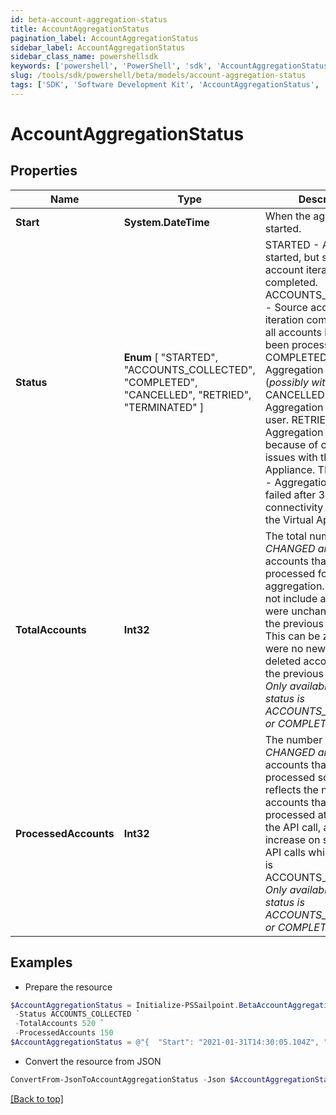 ```yaml
---
id: beta-account-aggregation-status
title: AccountAggregationStatus
pagination_label: AccountAggregationStatus
sidebar_label: AccountAggregationStatus
sidebar_class_name: powershellsdk
keywords: ['powershell', 'PowerShell', 'sdk', 'AccountAggregationStatus', 'BetaAccountAggregationStatus'] 
slug: /tools/sdk/powershell/beta/models/account-aggregation-status
tags: ['SDK', 'Software Development Kit', 'AccountAggregationStatus', 'BetaAccountAggregationStatus']
---
```



# AccountAggregationStatus

## Properties

Name | Type | Description | Notes
------------ | ------------- | ------------- | -------------
**Start** | **System.DateTime** | When the aggregation started. | [optional] 
**Status** |  **Enum** [  "STARTED",    "ACCOUNTS_COLLECTED",    "COMPLETED",    "CANCELLED",    "RETRIED",    "TERMINATED" ] | STARTED - Aggregation started, but source account iteration has not completed.  ACCOUNTS_COLLECTED - Source account iteration completed, but all accounts have not yet been processed.  COMPLETED - Aggregation completed (*possibly with errors*).  CANCELLED - Aggregation cancelled by user.  RETRIED - Aggregation retried because of connectivity issues with the Virtual Appliance.  TERMINATED - Aggregation marked as failed after 3 tries after connectivity issues with the Virtual Appliance.  | [optional] 
**TotalAccounts** | **Int32** | The total number of *NEW, CHANGED and DELETED* accounts that need to be processed for this aggregation. This does not include accounts that were unchanged since the previous aggregation. This can be zero if there were no new, changed or deleted accounts since the previous aggregation. *Only available when status is ACCOUNTS_COLLECTED or COMPLETED.* | [optional] 
**ProcessedAccounts** | **Int32** | The number of *NEW, CHANGED and DELETED* accounts that have been processed so far. This reflects the number of accounts that have been processed at the time of the API call, and may increase on subsequent API calls while the status is ACCOUNTS_COLLECTED. *Only available when status is ACCOUNTS_COLLECTED or COMPLETED.* | [optional] 

## Examples

- Prepare the resource
```powershell
$AccountAggregationStatus = Initialize-PSSailpoint.BetaAccountAggregationStatus  -Start 2021-01-31T14:30:05.104Z `
 -Status ACCOUNTS_COLLECTED `
 -TotalAccounts 520 `
 -ProcessedAccounts 150
$AccountAggregationStatus = @"{  "Start": "2021-01-31T14:30:05.104Z", "Status": "ACCOUNTS_COLLECTED", "TotalAccounts": "520", "ProcessedAccounts": "150" }"@
```

- Convert the resource from JSON
```powershell
ConvertFrom-JsonToAccountAggregationStatus -Json $AccountAggregationStatus
```


[[Back to top]](#) 

